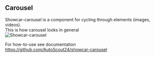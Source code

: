 <h2>Carousel</h2>

Showcar-carousel is a component for cycling through elements (images, videos).  
This is how carousel looks in general  
<img src="/showcar-ui/docs/assets/images/showcar-carousel.jpg" alt="Showcar-carousel">

For how-to-use see documentation <a href="https://github.com/AutoScout24/showcar-carousel" target="_blank">https://github.com/AutoScout24/showcar-carousel</a>
